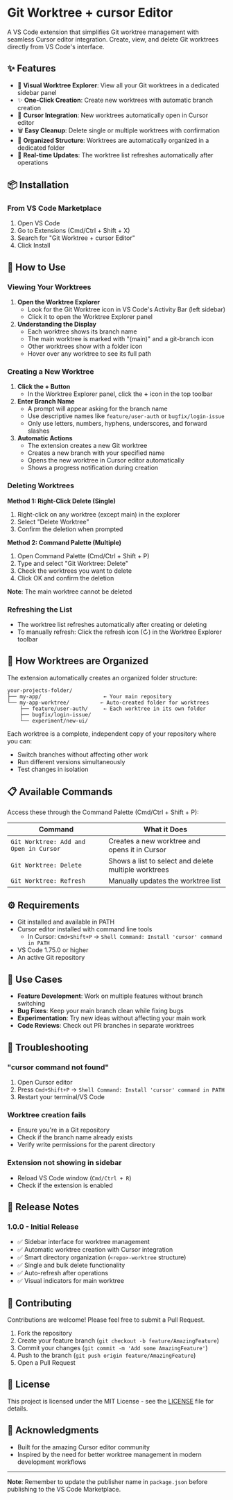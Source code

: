 # Git Worktree + cursor Editor

A VS Code extension that simplifies Git worktree management with seamless Cursor editor integration. Create, view, and delete Git worktrees directly from VS Code's interface.

## ✨ Features

- 🌳 **Visual Worktree Explorer**: View all your Git worktrees in a dedicated sidebar panel
- ✨ **One-Click Creation**: Create new worktrees with automatic branch creation
- 🚀 **Cursor Integration**: New worktrees automatically open in Cursor editor
- 🗑️ **Easy Cleanup**: Delete single or multiple worktrees with confirmation
- 📁 **Organized Structure**: Worktrees are automatically organized in a dedicated folder
- 🔄 **Real-time Updates**: The worktree list refreshes automatically after operations

## 📦 Installation

### From VS Code Marketplace

1. Open VS Code
2. Go to Extensions (Cmd/Ctrl + Shift + X)
3. Search for "Git Worktree + cursor Editor"
4. Click Install

## 🚀 How to Use

### Viewing Your Worktrees

1. **Open the Worktree Explorer**
   - Look for the Git Worktree icon in VS Code's Activity Bar (left sidebar)
   - Click it to open the Worktree Explorer panel
2. **Understanding the Display**
   - Each worktree shows its branch name
   - The main worktree is marked with "(main)" and a git-branch icon
   - Other worktrees show with a folder icon
   - Hover over any worktree to see its full path

### Creating a New Worktree

1. **Click the + Button**
   - In the Worktree Explorer panel, click the **+** icon in the top toolbar
2. **Enter Branch Name**
   - A prompt will appear asking for the branch name
   - Use descriptive names like `feature/user-auth` or `bugfix/login-issue`
   - Only use letters, numbers, hyphens, underscores, and forward slashes
3. **Automatic Actions**
   - The extension creates a new Git worktree
   - Creates a new branch with your specified name
   - Opens the new worktree in Cursor editor automatically
   - Shows a progress notification during creation

### Deleting Worktrees

**Method 1: Right-Click Delete (Single)**

1. Right-click on any worktree (except main) in the explorer
2. Select "Delete Worktree"
3. Confirm the deletion when prompted

**Method 2: Command Palette (Multiple)**

1. Open Command Palette (Cmd/Ctrl + Shift + P)
2. Type and select "Git Worktree: Delete"
3. Check the worktrees you want to delete
4. Click OK and confirm the deletion

**Note**: The main worktree cannot be deleted

### Refreshing the List

- The worktree list refreshes automatically after creating or deleting
- To manually refresh: Click the refresh icon (↻) in the Worktree Explorer toolbar

## 📁 How Worktrees are Organized

The extension automatically creates an organized folder structure:

```
your-projects-folder/
├── my-app/                    ← Your main repository
└── my-app-worktree/          ← Auto-created folder for worktrees
    ├── feature/user-auth/     ← Each worktree in its own folder
    ├── bugfix/login-issue/
    └── experiment/new-ui/
```

Each worktree is a complete, independent copy of your repository where you can:

- Switch branches without affecting other work
- Run different versions simultaneously
- Test changes in isolation

## 📋 Available Commands

Access these through the Command Palette (Cmd/Ctrl + Shift + P):

| Command                                | What it Does                                         |
| -------------------------------------- | ---------------------------------------------------- |
| `Git Worktree: Add and Open in Cursor` | Creates a new worktree and opens it in Cursor        |
| `Git Worktree: Delete`                 | Shows a list to select and delete multiple worktrees |
| `Git Worktree: Refresh`                | Manually updates the worktree list                   |

## ⚙️ Requirements

- Git installed and available in PATH
- Cursor editor installed with command line tools
  - In Cursor: `Cmd+Shift+P` → `Shell Command: Install 'cursor' command in PATH`
- VS Code 1.75.0 or higher
- An active Git repository

## 🎯 Use Cases

- **Feature Development**: Work on multiple features without branch switching
- **Bug Fixes**: Keep your main branch clean while fixing bugs
- **Experimentation**: Try new ideas without affecting your main work
- **Code Reviews**: Check out PR branches in separate worktrees

## 🔧 Troubleshooting

### "cursor command not found"

1. Open Cursor editor
2. Press `Cmd+Shift+P` → `Shell Command: Install 'cursor' command in PATH`
3. Restart your terminal/VS Code

### Worktree creation fails

- Ensure you're in a Git repository
- Check if the branch name already exists
- Verify write permissions for the parent directory

### Extension not showing in sidebar

- Reload VS Code window (`Cmd/Ctrl + R`)
- Check if the extension is enabled

## 📝 Release Notes

### 1.0.0 - Initial Release

- ✅ Sidebar interface for worktree management
- ✅ Automatic worktree creation with Cursor integration
- ✅ Smart directory organization (`<repo>-worktree` structure)
- ✅ Single and bulk delete functionality
- ✅ Auto-refresh after operations
- ✅ Visual indicators for main worktree

## 🤝 Contributing

Contributions are welcome! Please feel free to submit a Pull Request.

1. Fork the repository
2. Create your feature branch (`git checkout -b feature/AmazingFeature`)
3. Commit your changes (`git commit -m 'Add some AmazingFeature'`)
4. Push to the branch (`git push origin feature/AmazingFeature`)
5. Open a Pull Request

## 📄 License

This project is licensed under the MIT License - see the [LICENSE](LICENSE) file for details.

## 🙏 Acknowledgments

- Built for the amazing Cursor editor community
- Inspired by the need for better worktree management in modern development workflows

---

**Note**: Remember to update the publisher name in `package.json` before publishing to the VS Code Marketplace.
